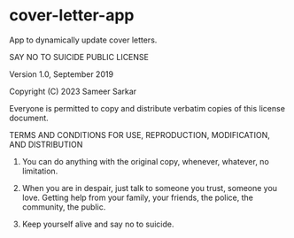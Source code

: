# cover-letter-app
App to dynamically update cover letters.


SAY NO TO SUICIDE PUBLIC LICENSE 

Version 1.0, September 2019

Copyright (C) 2023 Sameer Sarkar

Everyone is permitted to copy and distribute verbatim copies
of this license document.

TERMS AND CONDITIONS FOR USE, REPRODUCTION, MODIFICATION, AND DISTRIBUTION

  1. You can do anything with the original copy, 
  whenever, whatever, no limitation.
  
  2. When you are in despair, just talk to someone you trust, 
  someone you love. Getting help from your family, your friends, 
  the police, the community, the public.
  
  3. Keep yourself alive and say no to suicide.
